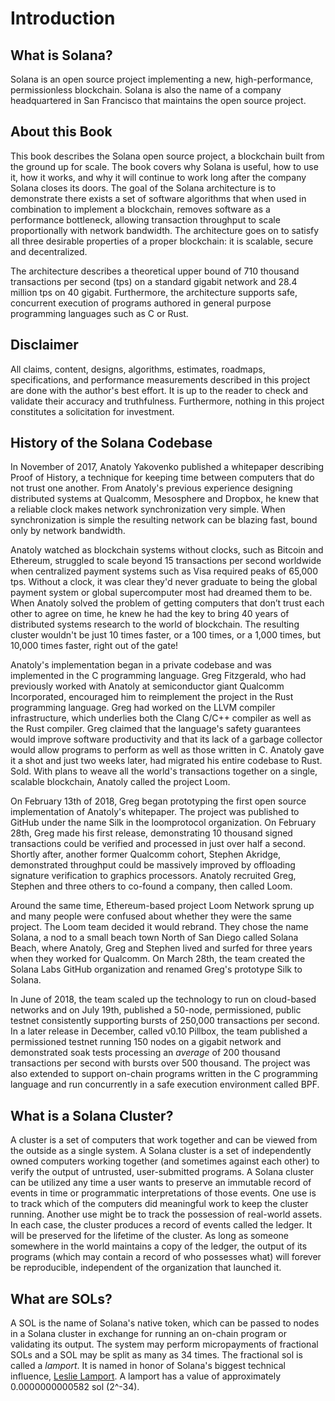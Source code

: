 # Introduction

## What is Solana?

Solana is an open source project implementing a new, high-performance, permissionless blockchain. Solana is also the name of a company headquartered in San Francisco that maintains the open source project.

## About this Book

This book describes the Solana open source project, a blockchain built from the ground up for scale. The book covers why Solana is useful, how to use it, how it works, and why it will continue to work long after the company Solana closes its doors. The goal of the Solana architecture is to demonstrate there exists a set of software algorithms that when used in combination to implement a blockchain, removes software as a performance bottleneck, allowing transaction throughput to scale proportionally with network bandwidth. The architecture goes on to satisfy all three desirable properties of a proper blockchain: it is scalable, secure and decentralized.

The architecture describes a theoretical upper bound of 710 thousand transactions per second \(tps\) on a standard gigabit network and 28.4 million tps on 40 gigabit. Furthermore, the architecture supports safe, concurrent execution of programs authored in general purpose programming languages such as C or Rust.

## Disclaimer

All claims, content, designs, algorithms, estimates, roadmaps, specifications, and performance measurements described in this project are done with the author's best effort. It is up to the reader to check and validate their accuracy and truthfulness. Furthermore, nothing in this project constitutes a solicitation for investment.

## History of the Solana Codebase

In November of 2017, Anatoly Yakovenko published a whitepaper describing Proof of History, a technique for keeping time between computers that do not trust one another. From Anatoly's previous experience designing distributed systems at Qualcomm, Mesosphere and Dropbox, he knew that a reliable clock makes network synchronization very simple. When synchronization is simple the resulting network can be blazing fast, bound only by network bandwidth.

Anatoly watched as blockchain systems without clocks, such as Bitcoin and Ethereum, struggled to scale beyond 15 transactions per second worldwide when centralized payment systems such as Visa required peaks of 65,000 tps. Without a clock, it was clear they'd never graduate to being the global payment system or global supercomputer most had dreamed them to be. When Anatoly solved the problem of getting computers that don’t trust each other to agree on time, he knew he had the key to bring 40 years of distributed systems research to the world of blockchain. The resulting cluster wouldn't be just 10 times faster, or a 100 times, or a 1,000 times, but 10,000 times faster, right out of the gate!

Anatoly's implementation began in a private codebase and was implemented in the C programming language. Greg Fitzgerald, who had previously worked with Anatoly at semiconductor giant Qualcomm Incorporated, encouraged him to reimplement the project in the Rust programming language. Greg had worked on the LLVM compiler infrastructure, which underlies both the Clang C/C++ compiler as well as the Rust compiler. Greg claimed that the language's safety guarantees would improve software productivity and that its lack of a garbage collector would allow programs to perform as well as those written in C. Anatoly gave it a shot and just two weeks later, had migrated his entire codebase to Rust. Sold. With plans to weave all the world's transactions together on a single, scalable blockchain, Anatoly called the project Loom.

On February 13th of 2018, Greg began prototyping the first open source implementation of Anatoly's whitepaper. The project was published to GitHub under the name Silk in the loomprotocol organization. On February 28th, Greg made his first release, demonstrating 10 thousand signed transactions could be verified and processed in just over half a second. Shortly after, another former Qualcomm cohort, Stephen Akridge, demonstrated throughput could be massively improved by offloading signature verification to graphics processors. Anatoly recruited Greg, Stephen and three others to co-found a company, then called Loom.

Around the same time, Ethereum-based project Loom Network sprung up and many people were confused about whether they were the same project. The Loom team decided it would rebrand. They chose the name Solana, a nod to a small beach town North of San Diego called Solana Beach, where Anatoly, Greg and Stephen lived and surfed for three years when they worked for Qualcomm. On March 28th, the team created the Solana Labs GitHub organization and renamed Greg's prototype Silk to Solana.

In June of 2018, the team scaled up the technology to run on cloud-based networks and on July 19th, published a 50-node, permissioned, public testnet consistently supporting bursts of 250,000 transactions per second. In a later release in December, called v0.10 Pillbox, the team published a permissioned testnet running 150 nodes on a gigabit network and demonstrated soak tests processing an _average_ of 200 thousand transactions per second with bursts over 500 thousand. The project was also extended to support on-chain programs written in the C programming language and run concurrently in a safe execution environment called BPF.

## What is a Solana Cluster?

A cluster is a set of computers that work together and can be viewed from the outside as a single system. A Solana cluster is a set of independently owned computers working together \(and sometimes against each other\) to verify the output of untrusted, user-submitted programs. A Solana cluster can be utilized any time a user wants to preserve an immutable record of events in time or programmatic interpretations of those events. One use is to track which of the computers did meaningful work to keep the cluster running. Another use might be to track the possession of real-world assets. In each case, the cluster produces a record of events called the ledger. It will be preserved for the lifetime of the cluster. As long as someone somewhere in the world maintains a copy of the ledger, the output of its programs \(which may contain a record of who possesses what\) will forever be reproducible, independent of the organization that launched it.

## What are SOLs?

A SOL is the name of Solana's native token, which can be passed to nodes in a Solana cluster in exchange for running an on-chain program or validating its output. The system may perform micropayments of fractional SOLs and a SOL may be split as many as 34 times. The fractional sol is called a _lamport_. It is named in honor of Solana's biggest technical influence, [Leslie Lamport](https://en.wikipedia.org/wiki/Leslie_Lamport). A lamport has a value of approximately 0.0000000000582 sol \(2^-34\).

